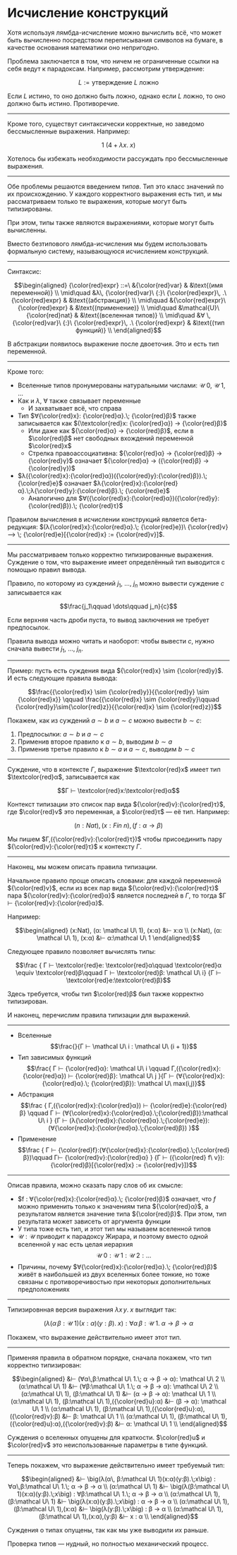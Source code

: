 # Исчисление конструкций

Хотя используя лямбда-исчисление можно вычислить всё, что может быть вычисленно посредством переписывания символов на бумаге, в качестве основания математики оно непригодно.

Проблема заключается в том, что ничем не ограниченные ссылки на себя ведут к парадоксам. Например, рассмотрим утверждение:

$$L := \text{утверждение } L\ \text{ложно}$$

Если $L$ истино, то оно должно быть ложно, однако если $L$ ложно, то оно должно быть истино. Противоречие.

---

Кроме того, существут синтаксически корректные, но заведомо бессмысленные выражения. Например:

$$1\ (4 + λx.\;x)$$

Хотелось бы избежать необходимости рассуждать про бессмысленные выражения.

---

Обе проблемы решаются введением *типов*. Тип это класс значений по их происхождению. У каждого корректного выражения есть тип, и мы рассматриваем только те выражения, которые могут быть типизированы.

При этом, типы также являются выражениями, которые могут быть вычисленны.

Вместо безтипового лямбда-исчисления мы будем использовать формальную систему, называющуюся исчислением конструкций.

---

Синтаксис:

$$\begin{aligned}
{\color{red}expr} ::=\ &{\color{red}var} & &\text{(имя переменной)} \\
\mid\quad &λ\, {\color{red}var}\ {:}\ {\color{red}expr}\, .\ {\color{red}expr} & &\text{(абстракция)} \\
\mid\quad &{\color{red}expr}\ {\color{red}expr} & &\text{(применение)} \\
\mid\quad &\mathcal{U}\ {\color{red}nat} & &\text{(вселенная типов)} \\
\mid\quad &∀ \, {\color{red}var}\ {:}\ {\color{red}expr}\, .\ {\color{red}expr} & &\text{(тип функций)} \\
\end{aligned}$$

В абстракции появилось выражение после двоеточия. Это и есть тип переменной.

---

Кроме того:

- Вселенные типов пронумерованы натуральными числами: $\mathcal U\ 0$, $\mathcal U\ 1$, ...
- Как и $λ$, $∀$ также связывает переменные
  - И захватывает всё, что справа
- Тип $∀{\color{red}x}: {\color{red}α}.\; {\color{red}β}$ также записывается как $(\textcolor{red}x: {\color{red}α}) → {\color{red}β}$
  - Или даже как ${\color{red}α} → {\color{red}β}$, если в $\color{red}β$ нет свободных вхождений переменной $\color{red}x$
  - Стрелка правоассоциативна: ${\color{red}α} → {\color{red}β} → {\color{red}γ}$ означает ${\color{red}α} → ({\color{red}β} → {\color{red}γ})$
- $λ({\color{red}x}:{\color{red}α})({\color{red}y}:{\color{red}β}).\; {\color{red}e}$ означает $λ{\color{red}x}:{\color{red}α}.\;λ{\color{red}y}:{\color{red}β}.\; {\color{red}e}$
  - Аналогично для $∀({\color{red}x}:{\color{red}α})({\color{red}y}:{\color{red}β}).\; {\color{red}τ}$

Правилом вычисления в исчислении конструкций является бета-редукция: $(λ{\color{red}x}:{\color{red}α}.\; {\color{red}e})\ {\color{red}v} ⟶ \; {\color{red}e}[{\color{red}x} := {\color{red}v}]$.

---

Мы рассматриваем только корректно типизированные выражения. Суждение о том, что выражение имеет определённый тип выводится с помощью правил вывода.

Правило, по которому из суждений $j_1$, …, $j_n$ можно вывести суждение $c$ записывается как

$$\frac{j_1\qquad \dots\qquad j_n}{c}$$

Если верхняя часть дроби пуста, то вывод заключения не требует предпосылок.

Правила вывода можно читать и наоборот: чтобы вывести $c$, нужно сначала вывести $j_1$, …, $j_n$.

---

Пример: пусть есть суждения вида ${\color{red}x} \sim {\color{red}y}$. И есть следующие правила вывода:

$$\frac{{\color{red}x} \sim {\color{red}y}}{{\color{red}y} \sim {\color{red}x}} \qquad
\frac{{\color{red}x} \sim {\color{red}y}\qquad {\color{red}y}\sim{\color{red}z}}{{\color{red}x} \sim {\color{red}z}}$$

Покажем, как из суждений $a \sim b$ и $a \sim c$ можно вывести $b \sim c$:

1. Предпосылки: $a \sim b$ и $a \sim c$
2. Применив второе правило к $a \sim b$, выводим $b \sim a$
3. Применив третье правило к $b \sim a$ и $a \sim c$, выводим $b \sim c$

---

Суждение, что в контексте $Γ$, выражение $\textcolor{red}x$ имеет тип $\textcolor{red}α$, записывается как

$$Γ ⊢ \textcolor{red}x:\textcolor{red}α$$

Контекст типизации это список пар вида ${\color{red}v}:{\color{red}τ}$, где $\color{red}v$ это переменная, а $\color{red}τ$ — её тип. Например:

$$(n:Nat), (x: Fin\ n), (f: α → β)$$

Мы пишем $Γ,({\color{red}v}:{\color{red}τ})$ чтобы присоединить пару ${\color{red}v}:{\color{red}τ}$ к контексту $Γ$.

---

Наконец, мы можем описать правила типизации.

Начальное правило проще описать словами: для каждой переменной ${\color{red}v}$, если из всех пар вида ${\color{red}v}:{\color{red}τ}$ пара ${\color{red}v}:{\color{red}α}$ является последней в $Γ$, то тогда $Γ ⊢ {\color{red}v}:{\color{red}α}$.

Например:

$$\begin{aligned}
(x:Nat), (α: \mathcal U\ 1), (x:α) &⊢ x:α \\
(x:Nat), (α: \mathcal U\ 1), (x:α) &⊢ α:\mathcal U\ 1
\end{aligned}$$

Следующее правило позволяет вычислять типы:

$$\frac
{ Γ ⊢ \textcolor{red}e: \textcolor{red}α\qquad
  \textcolor{red}α \equiv \textcolor{red}β\qquad
  Γ ⊢ \textcolor{red}β: \mathcal U\ i}
{Γ ⊢ \textcolor{red}e:\textcolor{red}β}$$

Здесь требуется, чтобы тип $\color{red}β$ был также корректно типизирован.

И наконец, перечислим правила типизации для выражений.

---

- Вселенные
$$\frac{}{Γ ⊢ \mathcal U\ i : \mathcal U\ (i + 1)}$$
- Тип зависимых функций
$$\frac{
  Γ ⊢ {\color{red}α}: \mathcal U\ i \qquad
  Γ,({\color{red}x}: {\color{red}α}) ⊢ {\color{red}β}: \mathcal U\ j
}{Γ ⊢ (∀{\color{red}x}:{\color{red}α}.\; {\color{red}β}): \mathcal U\ max(i,j)}$$
- Абстракция
$$\frac
{ Γ,({\color{red}x}:{\color{red}α}) ⊢ {\color{red}e}:{\color{red}β} \qquad
  Γ ⊢ (∀{\color{red}x}:{\color{red}α}.\;{\color{red}β}):\mathcal U\ i      }
{Γ ⊢ (λ{\color{red}x}:{\color{red}α}.\;{\color{red}e}):
  (∀{\color{red}x}:{\color{red}α}.\;{\color{red}β})                        }$$
- Применение
$$\frac
{ Γ ⊢ {\color{red}f}:(∀{\color{red}x}:{\color{red}α}.\;{\color{red}β})\qquad
  Γ⊢ {\color{red}v}:{\color{red}α}                                           }
{Γ ⊢ ({\color{red} f\ v}): {\color{red}β}[{\color{red}x} := {\color{red}v}]}$$

---

Описав правила, можно сказать пару слов об их смысле:

- $f : ∀{\color{red}x}:{\color{red}α}.\; {\color{red}β}$ означает, что $f$ можно применить только к значениям типа ${\color{red}α}$, а результатом является значение типа ${\color{red}β}$. При этом, тип результата может зависеть от аргумента функции
- У типа тоже есть тип, и этот тип мы называем вселенной типов
- $\mathcal U : \mathcal U$ приводит к парадоксу Жирара, и поэтому вместо одной вселенной у нас есть целая иерархия
$$\mathcal U\ 0 : \mathcal U\ 1 : \mathcal U\ 2 : \dots$$
- Причины, почему $∀{\color{red}x}:{\color{red}α}.\; {\color{red}β}$ живёт в наибольшей из двух вселенных более тонкие, но тоже связаны с противоречивостью при некоторых дополнительных предположениях

---

Типизировнная версия выражения $λx\,y.\;x$ выглядит так:

$$\big(λ(α\, β:\mathcal U\ 1)(x:α)(y:β).\;x\big) : ∀α\,β:\mathcal U\ 1.\; α → β → α$$

Покажем, что выражение действительно имеет этот тип.

---

Применяя правила в обратном порядке, сначала покажем, что тип корректно типизирован:

$$\begin{aligned}
&⊢ (∀α\,β:\mathcal U\ 1.\; α → β → α): \mathcal U\ 2 \\
(α:\mathcal U\ 1) &⊢ (∀β:\mathcal U\ 1.\; α → β → α): \mathcal U\ 2 \\
(α:\mathcal U\ 1), (β:\mathcal U\ 1) &⊢ (α → β → α): \mathcal U\ 1 \\
(α:\mathcal U\ 1), (β:\mathcal U\ 1),({\color{red}u}:α) &⊢ (β → α): \mathcal U\ 1 \\
(α:\mathcal U\ 1), (β:\mathcal U\ 1),({\color{red}u}:α),({\color{red}v}:β) &⊢ β: \mathcal U\ 1 \\
(α:\mathcal U\ 1), (β:\mathcal U\ 1),({\color{red}u}:α),({\color{red}v}:β) &⊢ α: \mathcal U\ 1 \\
\end{aligned}$$

Суждения о вселенных опущены для краткости. $\color{red}u$ и $\color{red}v$ это неиспользованные параметры в типе функций.

---

Теперь покажем, что выражение действительно имеет требуемый тип:

$$\begin{aligned}
&⊢ \big(λ(α\, β:\mathcal U\ 1)(x:α)(y:β).\;x\big) : ∀α\,β:\mathcal U\ 1.\; α → β → α \\
(α:\mathcal U\ 1) &⊢ \big(λ(β:\mathcal U\ 1)(x:α)(y:β).\;x\big) : ∀β:\mathcal U\ 1.\; α → β → α \\
(α:\mathcal U\ 1),(β:\mathcal U\ 1) &⊢ \big(λ(x:α)(y:β).\;x\big) :  α → β → α \\
(α:\mathcal U\ 1),(β:\mathcal U\ 1),(x:α) &⊢ \big(λ(y:β).\;x\big) :  β → α \\
(α:\mathcal U\ 1),(β:\mathcal U\ 1),(x:α),(y:β) &⊢ x : α \\
\end{aligned}$$

Суждения о типах опущены, так как мы уже выводили их раньше.

Проверка типов — нудный, но полностью механический процесс.
